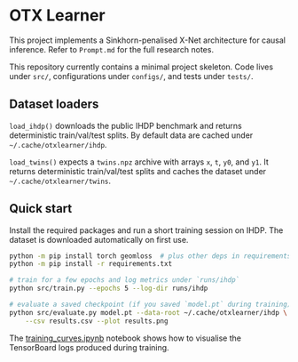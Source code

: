 # OTX Learner

This project implements a Sinkhorn-penalised X-Net architecture for causal inference.
Refer to `Prompt.md` for the full research notes.

This repository currently contains a minimal project skeleton. Code lives under
`src/`, configurations under `configs/`, and tests under `tests/`.

## Dataset loaders

`load_ihdp()` downloads the public IHDP benchmark and returns deterministic
train/val/test splits. By default data are cached under `~/.cache/otxlearner/ihdp`.

`load_twins()` expects a `twins.npz` archive with arrays `x`, `t`, `y0`, and
`y1`. It returns deterministic train/val/test splits and caches the dataset under
`~/.cache/otxlearner/twins`.

## Quick start

Install the required packages and run a short training session on IHDP. The
dataset is downloaded automatically on first use.

```bash
python -m pip install torch geomloss  # plus other deps in requirements.txt
python -m pip install -r requirements.txt

# train for a few epochs and log metrics under `runs/ihdp`
python src/train.py --epochs 5 --log-dir runs/ihdp

# evaluate a saved checkpoint (if you saved `model.pt` during training)
python src/evaluate.py model.pt --data-root ~/.cache/otxlearner/ihdp \
    --csv results.csv --plot results.png
```

The [training_curves.ipynb](notebooks/training_curves.ipynb) notebook shows how
to visualise the TensorBoard logs produced during training.
